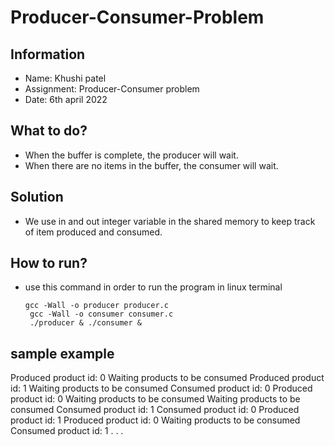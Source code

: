 # Producer-Consumer-Problem

## Information
* Name: Khushi patel
* Assignment: Producer-Consumer problem
* Date: 6th april 2022

## What to do?
* When the buffer is complete, the producer will wait.
* When there are no items in the buffer, the consumer will wait.

## Solution
* We use in and out integer variable in the shared memory to keep track of item produced and consumed.

## How to run?
* use this command in order to run the program in linux terminal
   ```
   gcc -Wall -o producer producer.c
    gcc -Wall -o consumer consumer.c
    ./producer & ./consumer &  
    ```

## sample example
  Produced product id: 0
  Waiting products to be consumed
  Produced product id: 1
  Waiting products to be consumed
  Consumed product id: 0
  Produced product id: 0
  Waiting products to be consumed
  Waiting products to be consumed
  Consumed product id: 1
  Consumed product id: 0
  Produced product id: 1
  Produced product id: 0
  Waiting products to be consumed
  Consumed product id: 1
  .
  .
  .

